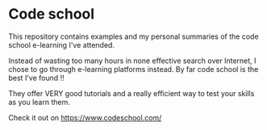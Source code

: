 # Code school

This repository contains examples and my personal summaries of the code school e-learning I've attended.  


Instead of wasting too many hours in none effective search over Internet, I chose to go through e-learning platforms instead. 
By far code school is the best I've found !! 

They offer VERY good tutorials and a really efficient way to test your skills as you learn them. 


Check it out on https://www.codeschool.com/ 
